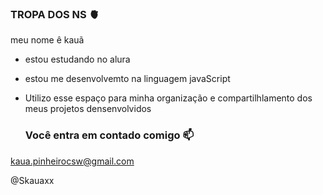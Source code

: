 ### TROPA DOS NS 🫀

meu nome ê kauã 

- estou estudando no alura
- estou me desenvolvemto na linguagem javaScript
- Utilizo esse espaço para minha organização e compartilhlamento dos meus projetos densenvolvidos

  ### Você entra em contado comigo 📫

kaua.pinheirocsw@gmail.com

@Skauaxx
 

